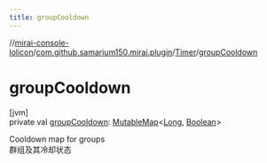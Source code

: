 ```yaml
---
title: groupCooldown
---
```

//[mirai-console-lolicon](../../../index.html)/[com.github.samarium150.mirai.plugin](../index.html)/[Timer](index.html)/[groupCooldown](group-cooldown.html)



# groupCooldown



[jvm]\
private val [groupCooldown](group-cooldown.html): [MutableMap](https://kotlinlang.org/api/latest/jvm/stdlib/kotlin.collections/-mutable-map/index.html)<[Long](https://kotlinlang.org/api/latest/jvm/stdlib/kotlin/-long/index.html), [Boolean](https://kotlinlang.org/api/latest/jvm/stdlib/kotlin/-boolean/index.html)>



Cooldown map for groups <br> 群组及其冷却状态




